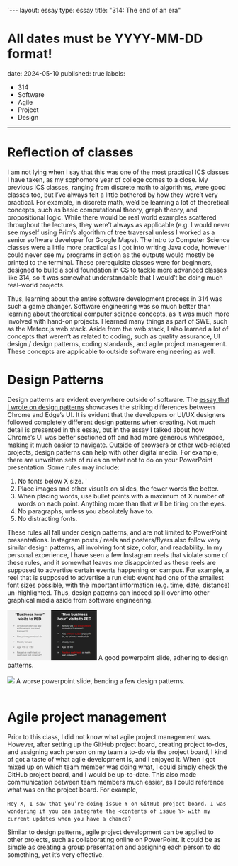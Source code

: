 `---
layout: essay
type: essay
title: "314: The end of an era"
# All dates must be YYYY-MM-DD format!
date: 2024-05-10
published: true
labels:
  - 314
  - Software
  - Agile
  - Project
  - Design
---

# Reflection of classes 

I am not lying when I say that this was one of the most practical ICS classes I have taken, as my sophomore year of college comes to a close. My previous ICS classes, ranging from discrete math to algorithms, were good classes too, but I’ve always felt a little bothered by how they were’t very practical. For example, in discrete math, we’d be learning a lot of theoretical concepts, such as basic computational theory, graph theory, and propositional logic. While there would be real world examples scattered throughout the lectures, they were’t always as applicable (e.g. I would never see myself using Prim’s algorithm of tree traversal unless I worked as a senior software developer for Google Maps). The Intro to Computer Science classes were a little more practical as I got into writing Java code, however I could never see my programs in action as the outputs would mostly be printed to the terminal. These prerequisite classes were for beginners, designed to build a solid foundation in CS to tackle more advanced classes like 314, so it was somewhat understandable that I would’t be doing much real-world projects. 

Thus, learning about the entire software development process in 314 was such a game changer. Software engineering was so much better than learning about theoretical computer science concepts, as it was much more involved with hand-on projects. I learned many things as part of SWE, such as the Meteor.js web stack. Aside from the web stack, I also learned a lot of concepts that weren’t as related to coding, such as quality assurance, UI design / design patterns, coding standards, and agile project management. These concepts are applicable to outside software engineering as well. 

# Design Patterns 

Design patterns are evident everywhere outside of software. The [essay that I wrote on design patterns](link) showcases the striking differences between Chrome and Edge’s UI. It is evident that the developers or UI/UX designers followed completely different design patterns when creating. Not much detail is presented in this essay, but in the essay I talked about how Chrome’s UI was better sectioned off and had more generous whitespace, making it much easier to navigate. Outside of browsers or other web-related projects, design patterns can help with other digital media. For example, there are unwritten sets of rules on what not to do on your PowerPoint presentation. Some rules may include:

1. No fonts below X size. '
2. Place images and other visuals on slides, the fewer words the better. 
3. When placing words, use bullet points with a maximum of X number of words on each point. Anything more than that will be tiring on the eyes. 
4. No paragraphs, unless you absolutely have to. 
5. No distracting fonts. 

These rules all fall under design patterns, and are not limited to PowerPoint presentations. Instagram posts / reels and posters/flyers also follow very similar design patterns, all involving font size, color, and readability. In my personal experience, I have seen a few Instagram reels that violate some of these rules, and it somewhat leaves me disappointed as these reels are supposed to advertise certain events happening on campus. For example, a reel that is supposed to advertise a run club event had one of the smallest font sizes possible, with the important information (e.g. time, date, distance) un-highlighted. Thus, design patterns can indeed spill over into other graphical media aside from software engineering.

<img class="img-fluid" width = "40%" src="../img/goodslide.png">
A good powerpoint slide, adhering to design patterns.
<br><br>

<img class="img-fluid" width = "40%" src="https://24slides.com/presentbetter/content/images/wordpress/2019/09/too-much-text.png">
A worse powerpoint slide, bending a few design patterns.
<br><br>

# Agile project management 

Prior to this class, I did not know what agile project management was. However, after setting up the GitHub project board, creating project to-dos, and assigning each person on my team a to-do via the project board, I kind of got a taste of what agile development is, and I enjoyed it. When I got mixed up on which team member was doing what, I could simply check the GitHub project board, and I would be up-to-date. This also made communication between team members much easier, as I could reference what was on the project board. For example, 

```Hey X, I saw that you’re doing issue Y on GitHub project board. I was wondering if you can integrate the <contents of issue Y> with my current updates when you have a chance?```

Similar to design patterns, agile project development can be applied to other projects, such as collaborating online on PowerPoint. It could be as simple as creating a group presentation and assigning each person to do something, yet it’s very effective.